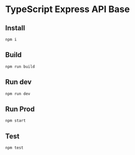 # TypeScript Express API Base

## Install
`npm i`

## Build

`npm run build`

## Run dev

`npm run dev`

## Run Prod

`npm start`

## Test

`npm test`
